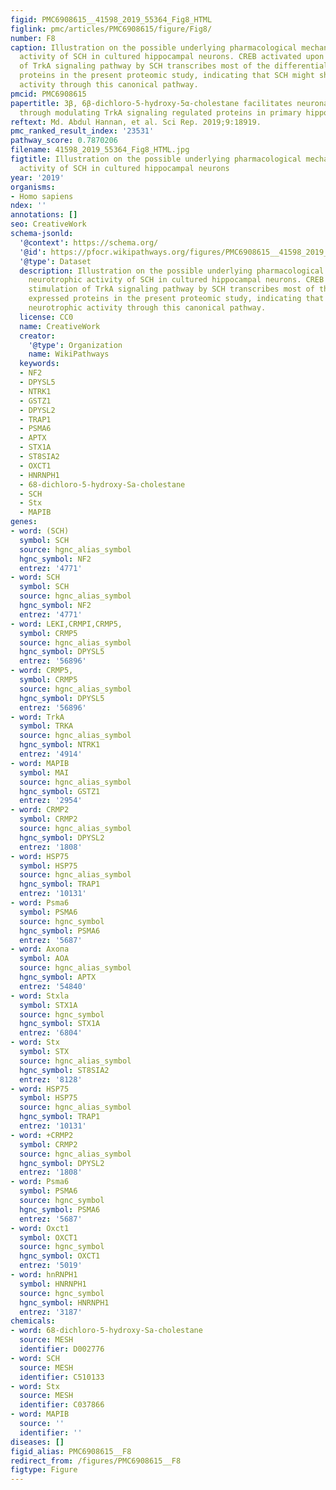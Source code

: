 ```yaml
---
figid: PMC6908615__41598_2019_55364_Fig8_HTML
figlink: pmc/articles/PMC6908615/figure/Fig8/
number: F8
caption: Illustration on the possible underlying pharmacological mechanism of neurotrophic
  activity of SCH in cultured hippocampal neurons. CREB activated upon stimulation
  of TrkA signaling pathway by SCH transcribes most of the differentially expressed
  proteins in the present proteomic study, indicating that SCH might show neurotrophic
  activity through this canonical pathway.
pmcid: PMC6908615
papertitle: 3β, 6β-dichloro-5-hydroxy-5α-cholestane facilitates neuronal development
  through modulating TrkA signaling regulated proteins in primary hippocampal neuron.
reftext: Md. Abdul Hannan, et al. Sci Rep. 2019;9:18919.
pmc_ranked_result_index: '23531'
pathway_score: 0.7870206
filename: 41598_2019_55364_Fig8_HTML.jpg
figtitle: Illustration on the possible underlying pharmacological mechanism of neurotrophic
  activity of SCH in cultured hippocampal neurons
year: '2019'
organisms:
- Homo sapiens
ndex: ''
annotations: []
seo: CreativeWork
schema-jsonld:
  '@context': https://schema.org/
  '@id': https://pfocr.wikipathways.org/figures/PMC6908615__41598_2019_55364_Fig8_HTML.html
  '@type': Dataset
  description: Illustration on the possible underlying pharmacological mechanism of
    neurotrophic activity of SCH in cultured hippocampal neurons. CREB activated upon
    stimulation of TrkA signaling pathway by SCH transcribes most of the differentially
    expressed proteins in the present proteomic study, indicating that SCH might show
    neurotrophic activity through this canonical pathway.
  license: CC0
  name: CreativeWork
  creator:
    '@type': Organization
    name: WikiPathways
  keywords:
  - NF2
  - DPYSL5
  - NTRK1
  - GSTZ1
  - DPYSL2
  - TRAP1
  - PSMA6
  - APTX
  - STX1A
  - ST8SIA2
  - OXCT1
  - HNRNPH1
  - 68-dichloro-5-hydroxy-Sa-cholestane
  - SCH
  - Stx
  - MAPIB
genes:
- word: (SCH)
  symbol: SCH
  source: hgnc_alias_symbol
  hgnc_symbol: NF2
  entrez: '4771'
- word: SCH
  symbol: SCH
  source: hgnc_alias_symbol
  hgnc_symbol: NF2
  entrez: '4771'
- word: LEKI,CRMPI,CRMP5,
  symbol: CRMP5
  source: hgnc_alias_symbol
  hgnc_symbol: DPYSL5
  entrez: '56896'
- word: CRMP5,
  symbol: CRMP5
  source: hgnc_alias_symbol
  hgnc_symbol: DPYSL5
  entrez: '56896'
- word: TrkA
  symbol: TRKA
  source: hgnc_alias_symbol
  hgnc_symbol: NTRK1
  entrez: '4914'
- word: МАРIВ
  symbol: MAI
  source: hgnc_alias_symbol
  hgnc_symbol: GSTZ1
  entrez: '2954'
- word: CRMP2
  symbol: CRMP2
  source: hgnc_alias_symbol
  hgnc_symbol: DPYSL2
  entrez: '1808'
- word: HSP75
  symbol: HSP75
  source: hgnc_alias_symbol
  hgnc_symbol: TRAP1
  entrez: '10131'
- word: Psma6
  symbol: PSMA6
  source: hgnc_symbol
  hgnc_symbol: PSMA6
  entrez: '5687'
- word: Ахопа
  symbol: AOA
  source: hgnc_alias_symbol
  hgnc_symbol: APTX
  entrez: '54840'
- word: Stxla
  symbol: STX1A
  source: hgnc_symbol
  hgnc_symbol: STX1A
  entrez: '6804'
- word: Stx
  symbol: STX
  source: hgnc_alias_symbol
  hgnc_symbol: ST8SIA2
  entrez: '8128'
- word: HSP75
  symbol: HSP75
  source: hgnc_alias_symbol
  hgnc_symbol: TRAP1
  entrez: '10131'
- word: +CRMP2
  symbol: CRMP2
  source: hgnc_alias_symbol
  hgnc_symbol: DPYSL2
  entrez: '1808'
- word: Psma6
  symbol: PSMA6
  source: hgnc_symbol
  hgnc_symbol: PSMA6
  entrez: '5687'
- word: Oxct1
  symbol: OXCT1
  source: hgnc_symbol
  hgnc_symbol: OXCT1
  entrez: '5019'
- word: hnRNPH1
  symbol: HNRNPH1
  source: hgnc_symbol
  hgnc_symbol: HNRNPH1
  entrez: '3187'
chemicals:
- word: 68-dichloro-5-hydroxy-Sa-cholestane
  source: MESH
  identifier: D002776
- word: SCH
  source: MESH
  identifier: C510133
- word: Stx
  source: MESH
  identifier: C037866
- word: MAPIB
  source: ''
  identifier: ''
diseases: []
figid_alias: PMC6908615__F8
redirect_from: /figures/PMC6908615__F8
figtype: Figure
---
```

